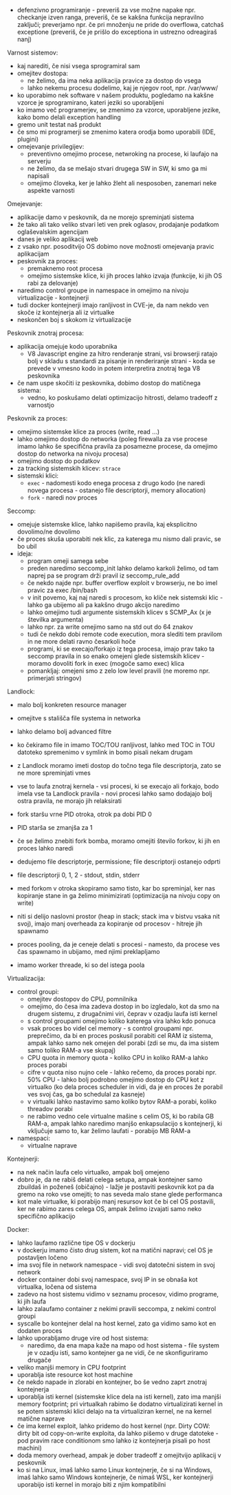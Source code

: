 - defenzivno programiranje - preveriš za vse možne napake npr. checkanje izven ranga, preveriš, če se kakšna funkcija nepravilno zaključi; preverjamo npr. če pri množenju ne pride do overflowa, catchaš exceptione (preveriš, če je prišlo do exceptiona in ustrezno odreagiraš nanj)

Varnost sistemov:
- kaj narediti, če nisi vsega sprogramiral sam
- omejitev dostopa:
	- ne želimo, da ima neka aplikacija pravice za dostop do vsega
	- lahko nekemu procesu dodelimo, kaj je njegov root, npr. /var/www/
- ko uporabimo nek software v našem produktu, pogledamo na kakšne vzorce je sprogramirano, kateri jeziki so uporabljeni
- ko imamo več programerjev, se zmenimo za vzorce, uporabljene jezike, kako bomo delali exception handling
- gremo unit testat naš produkt
- če smo mi programerji se zmenimo katera orodja bomo uporabili (IDE, plugini)
- omejevanje privilegijev:
	- preventivno omejimo procese, netwroking na procese, ki laufajo na serverju
	- ne želimo, da se mešajo stvari drugega SW in SW, ki smo ga mi napisali
	- omejimo človeka, ker je lahko žleht ali nesposoben, zanemari neke aspekte varnosti

Omejevanje:
- aplikacije damo v peskovnik, da ne morejo spreminjati sistema
- že tako ali tako veliko stvari leti ven prek oglasov, prodajanje podatkom oglaševalskim agencijam
- danes je veliko aplikacij web
- z vsako npr. posoditvijo OS dobimo nove možnosti omejevanja pravic aplikacijam
- peskovnik za proces:
	- premaknemo root procesa
	- omejimo sistemske klice, ki jih proces lahko izvaja (funkcije, ki jih OS rabi za delovanje)
- naredimo control groupe in namespace in omejimo na nivoju virtualizacije - kontejnerji
- tudi docker kontejnerji imajo ranljivost in CVE-je, da nam nekdo ven skoče iz kontejnerja ali iz virtualke
- neskončen boj s skokom iz virtualizacije

Peskovnik znotraj procesa:
- aplikacija omejuje kodo uporabnika
	- V8 Javascript engine za hitro renderanje strani, vsi browserji ratajo bolj v skladu s standardi za pisanje in renderiranje strani - koda se prevede v vmesno kodo in potem interpretira znotraj tega V8 peskovnika
- če nam uspe skočiti iz peskovnika, dobimo dostop do matičnega sistema:
	- vedno, ko poskušamo delati optimizacijo hitrosti, delamo tradeoff z varnostjo

Peskovnik za proces:
- omejimo sistemske klice za proces (write, read ...)
- lahko omejimo dostop do networka (poleg firewalla za vse procese imamo lahko še specifična pravila za posamezne procese, da omejimo dostop do networka na nivoju procesa)
- omejimo dostop do podatkov
- za tracking sistemskih klicev: `strace`
- sistemski klici:
	- `exec` - nadomesti kodo enega procesa z drugo kodo (ne naredi novega procesa - ostanejo file descriptorji, memory allocation)
	- `fork` - naredi nov proces

Seccomp:
- omejuje sistemske klice, lahko napišemo pravila, kaj eksplicitno dovolimo/ne dovolimo
- če proces skuša uporabiti nek klic, za katerega mu nismo dali pravic, se bo ubil
- ideja:
	- program omeji samega sebe
	- preden naredimo seccomp_init lahko delamo karkoli želimo, od tam naprej pa se program drži pravil iz seccomp_rule_add
	- če nekdo najde npr. buffer overflow exploit v browserju, ne bo imel pravic za exec /bin/bash
	- v init povemo, kaj naj naredi s procesom, ko kliče nek sistemski klic - lahko ga ubijemo ali pa kakšno drugo akcijo naredimo
	- lahko omejimo tudi argumente sistemskih klicev s SCMP_Ax (x je številka argumenta)
	- lahko npr. za write omejimo samo na std out do 64 znakov
	- tudi če nekdo dobi remote code execution, mora slediti tem pravilom in ne more delati ravno česarkoli hoče
	- programi, ki se execajo/forkajo iz tega procesa, imajo prav tako ta seccomp pravila in so enako omejeni glede sistemskih klicev - moramo dovoliti fork in exec (mogoče samo exec) klica
	- pomankljaj: omejeni smo z zelo low level pravili (ne moremo npr. primerjati stringov)

Landlock:
- malo bolj konkreten resource manager
- omejitve s stališča file systema in networka
- lahko delamo bolj advanced filtre
- ko čekiramo file in imamo TOC/TOU ranljivost, lahko med TOC in TOU datoteko spremenimo v symlink in bomo pisali nekam drugam
- z Landlock moramo imeti dostop do točno tega file descriptorja, zato se ne more spreminjati vmes
- vse to laufa znotraj kernela - vsi procesi, ki se execajo ali forkajo, bodo imela vse ta Landlock pravila - novi procesi lahko samo dodajajo bolj ostra pravila, ne morajo jih relaksirati

- fork staršu vrne PID otroka, otrok pa dobi PID 0
- PID starša se zmanjša za 1
- če se želimo znebiti fork bomba, moramo omejiti število forkov, ki jih en proces lahko naredi
- dedujemo file descriptorje, permissione; file descriptorji ostanejo odprti
- file descriptorji 0, 1, 2 - stdout, stdin, stderr
- med forkom v otroka skopiramo samo tisto, kar bo spreminjal, ker nas kopiranje stane in ga želimo minimizirati (optimizacija na nivoju copy on write)
- niti si delijo naslovni prostor (heap in stack; stack ima v bistvu vsaka nit svoj), imajo manj overheada za kopiranje od procesov - hitreje jih spawnamo
- proces pooling, da je ceneje delati s procesi - namesto, da procese ves čas spawnamo in ubijamo, med njimi preklapljamo
- imamo worker threade, ki so del istega poola

Virtualizacija:
- control groupi:
	- omejitev dostopov do CPU, pomnilnika
	- omejimo, do česa ima zadeva dostop in bo izgledalo, kot da smo na drugem sistemu, z drugačnimi viri, čeprav v ozadju laufa isti kernel
	- s control groupami omejimo koliko katerega vira lahko kdo ponuca
	- vsak proces bo videl cel memory - s control groupami npr. preprečimo, da bi en proces poskusil porabiti cel RAM iz sistema, ampak lahko samo nek omejen del porabi (zdi se mu, da ima sistem samo toliko RAM-a vse skupaj)
	- CPU quota in memory quota - koliko CPU in koliko RAM-a lahko proces porabi
	- cifre v quota niso nujno cele - lahko rečemo, da proces porabi npr. 50% CPU - lahko bolj podrobno omejimo dostop do CPU kot z virtualko (ko dela proces scheduler in vidi, da je en proces že porabil ves svoj čas, ga bo schedulal za kasneje)
	- v virtualki lahko nastavimo samo koliko bytov RAM-a porabi, koliko threadov porabi
	- ne rabimo vedno cele virtualne mašine s celim OS, ki bo rabila GB RAM-a, ampak lahko naredimo manjšo enkapsulacijo s kontejnerji, ki vključuje samo to, kar želimo laufati - porabijo MB RAM-a
- namespaci:
	- virtualne naprave

Kontejnerji:
- na nek način laufa celo virtualko, ampak bolj omejeno
- dobro je, da ne rabiš delati celega setupa, ampak kontejner samo zbuildaš in poženeš (običajno) - lažje je postaviti peskovnik kot pa da gremo na roko vse omejiti; to nas seveda malo stane glede performanca
- kot male virtualke, ki porabijo manj resursov kot če bi cel OS postavili, ker ne rabimo zares celega OS, ampak želimo izvajati samo neko specifično aplikacijo

Docker:
- lahko laufamo različne tipe OS v dockerju
- v dockerju imamo čisto drug sistem, kot na matični napravi; cel OS je postavljen ločeno
- ima svoj file in network namespace - vidi svoj datotečni sistem in svoj network
- docker container dobi svoj namespace, svoj IP in se obnaša kot virtualka, ločena od sistema
- zadevo na host sistemu vidimo v seznamu procesov, vidimo programe, ki jih laufa
- lahko zalaufamo container z nekimi pravili seccompa, z nekimi control groupi
- syscalle bo kontejner delal na host kernel, zato ga vidimo samo kot en dodaten proces
- lahko uporabljamo druge vire od host sistema:
	- naredimo, da ena mapa kaže na mapo od host sistema - file system je v ozadju isti, samo kontejner ga ne vidi, če ne skonfiguriramo drugače
- veliko manjši memory in CPU footprint
- uporablja iste resource kot host machine
- če nekdo napade in zlorabi en kontejner, bo še vedno zaprt znotraj kontejnerja
- uporablja isti kernel (sistemske klice dela na isti kernel), zato ima manjši memory footprint; pri virtualkah rabimo še dodatno virtualizirati kernel in se potem sistemski klici delajo na ta virtualiziran kernel, ne na kernel matične naprave
- če ima kernel exploit, lahko pridemo do host kernel (npr. Dirty COW: dirty bit od copy-on-write exploita, da lahko pišemo v druge datoteke - pod pravim race conditionom smo lahko iz kontejnerja pisali po host machini)
- doda memory overhead, ampak je dober tradeoff z omejitvijo aplikacij v peskovnik
- ko si na Linux, imaš lahko samo Linux kontejnerje, če si na Windows, imaš lahko samo Windows kontejnerje, če nimaš WSL, ker kontejnerji uporabijo isti kernel in morajo biti z njim kompatibilni